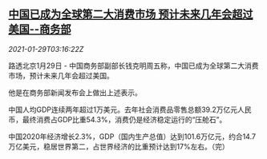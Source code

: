 <!--1611890593000-->
[中国已成为全球第二大消费市场 预计未来几年会超过美国--商务部](https://cn.reuters.com/article/china-moc-consumption-growth-0129-idCNKBS29Y09U)
------

<div><i>2021-01-29T03:16:22Z</i></div><p>路透北京1月29日 - 中国商务部副部长钱克明周五称，中国已成为全球第二大消费市场，预计未来几年会超过美国。</p><p>他是在商务部新闻发布会上做出上述表示。</p><p>中国人均GDP连续两年超过1万美元。去年社会消费品零售总额39.2万亿元人民币，最终消费占GDP比重54.3%，消费仍是经济稳定运行的“压舱石”。</p><p>中国2020年经济增长2.3%，GDP（国内生产总值）达到101.6万亿元，约合14.7万亿美元，稳居世界第二，占世界经济的比重预计达到17%左右。（完）</p>
